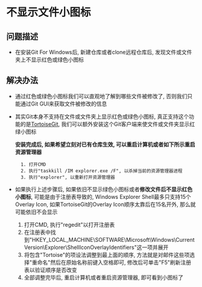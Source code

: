 # 不显示文件小图标

## 问题描述

* 在安装Git For Windows后, 新建仓库或者clone远程仓库后, 发现文件或文件夹上不显示红色或绿色小图标

## 解决办法

* 通过红色或绿色小图标我们可以直观地了解到哪些文件被修改了, 否则我们只能通过Git GUI来获取文件被修改的信息

* 其实Git本身不支持在文件或文件夹上显示红色或绿色小图标, 真正支持这个功能的是[TortoiseGit](https://tortoisegit.org/), 我们可以额外安装这个Git客户端来使文件或文件夹显示红绿小图标

	**安装完成后, 如果希望立刻对已有仓库生效, 可以重启计算机或者如下所示重启资源管理器**
	
		1. 打开CMD
		2. 执行"taskkill /IM explorer.exe /F", 以杀掉当前的资源管理器进程
		3. 执行"explorer", 以重新打开资源管理器
		
* 如果执行上述步骤后, 如果依旧不显示绿色小图标或者**修改文件后不显示红色小图标**, 可能是由于注册表导致的, Windows Explorer Shell最多只支持15个Overlay Icon, 如果TortoiseGit的Overlay Icon顺序太靠后在15名开外, 那么就可能依旧不会显示

	1. 打开CMD, 执行"regedit"以打开注册表
	2. 在注册表中找到"HKEY_LOCAL_MACHINE\SOFTWARE\Microsoft\Windows\CurrentVersion\Explorer\ShellIconOverlayIdentifiers"这一项并展开
	3. 将包含"Tortoise"的项设法调整到最上面的顺序, 方法就是对邮件这些项选择"重命名"然后在原始名称前键入空格即可, 修改后可单击"F5"刷新注册表以验证顺序是否改变
	4. 全部调整完毕后, 重启计算机或者重启资源管理器, 即可看到小图标了
		
	